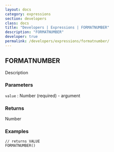 ```yaml
---
layout: docs
category: expressions
section: developers
class: docs
title: "Developers | Expressions | FORMATNUMBER"
description: "FORMATNUMBER"
developer: true
permalink: /developers/expressions/formatnumber/
---
```


## FORMATNUMBER

Description

### Parameters
`value` : Number (required) - argument

### Returns
Number

### Examples
```
// returns VALUE
FORMATNUMBER()
```